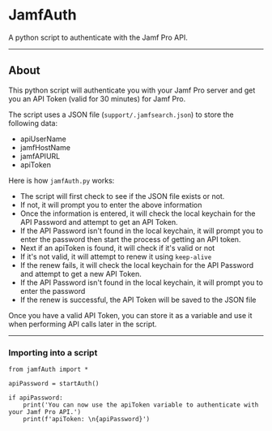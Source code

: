 # JamfAuth

A python script to authenticate with the Jamf Pro API.

----
## About
This python script will authenticate you with your Jamf Pro server and get you an API Token (valid for 30 minutes) for Jamf Pro. 

The script uses a JSON file (`support/.jamfsearch.json`) to store the following data:
 - apiUserName
 - jamfHostName
 - jamfAPIURL
 - apiToken

Here is how `jamfAuth.py` works:
 - The script will first check to see if the JSON file exists or not. 
  - If not, it will prompt you to enter the above information
  - Once the information is entered, it will check the local keychain for the API Password and attempt to get an API Token.
   - If the API Password isn't found in the local keychain, it will prompt you to enter the password then start the process of getting an API token.
 - Next if an apiToken is found, it will check if it's valid or not
  - If it's not valid, it will attempt to renew it using `keep-alive`
  - If the renew fails, it will check the local keychain for the API Password and attempt to get a new API Token.
   - If the API Password isn't found in the local keychain, it will prompt you to enter the password
  - If the renew is successful, the API Token will be saved to the JSON file

Once you have a valid API Token, you can store it as a variable and use it when performing API calls later in the script.

---
### Importing into a script
```
from jamfAuth import *

apiPassword = startAuth()

if apiPassword:
    print('You can now use the apiToken variable to authenticate with your Jamf Pro API.')
    print(f'apiToken: \n{apiPassword}')
```